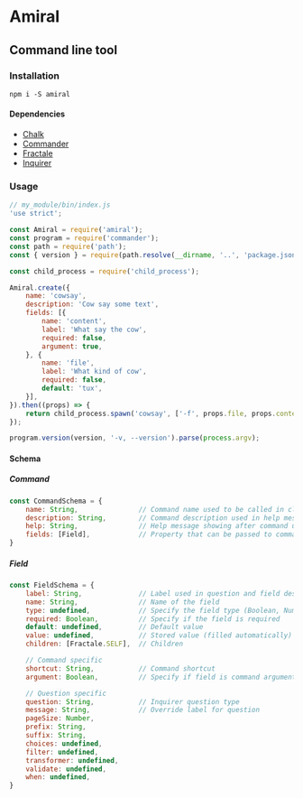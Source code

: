 # Amiral

## Command line tool

### Installation

`npm i -S amiral`

#### Dependencies

- [Chalk](https://www.npmjs.com/package/chalk)
- [Commander](https://www.npmjs.com/package/commander)
- [Fractale](https://www.npmjs.com/package/fractale)
- [Inquirer](https://www.npmjs.com/package/inquirer)

### Usage

```javascript
// my_module/bin/index.js
'use strict';

const Amiral = require('amiral');
const program = require('commander');
const path = require('path');
const { version } = require(path.resolve(__dirname, '..', 'package.json'));

const child_process = require('child_process');

Amiral.create({
    name: 'cowsay',
    description: 'Cow say some text',
    fields: [{
        name: 'content',
        label: 'What say the cow',
        required: false,
        argument: true,
    }, {
        name: 'file',
        label: 'What kind of cow',
        required: false,
        default: 'tux',
    }],
}).then((props) => {
    return child_process.spawn('cowsay', ['-f', props.file, props.content], { stdio: 'inherit' });
});

program.version(version, '-v, --version').parse(process.argv);
```

#### Schema

##### Command

```javascript
const CommandSchema = {
    name: String,               // Command name used to be called in cli
    description: String,        // Command description used in help message
    help: String,               // Help message showing after command usage and options
    fields: [Field],            // Property that can be passed to command or prompted
}
```

##### Field

```javascript
const FieldSchema = {
    label: String,              // Label used in question and field description
    name: String,               // Name of the field
    type: undefined,            // Specify the field type (Boolean, Number, String, Object, Array, Map)
    required: Boolean,          // Specify if the field is required
    default: undefined,         // Default value
    value: undefined,           // Stored value (filled automatically)
    children: [Fractale.SELF],  // Children 

    // Command specific
    shortcut: String,           // Command shortcut
    argument: Boolean,          // Specify if field is command argument

    // Question specific
    question: String,           // Inquirer question type
    message: String,            // Override label for question
    pageSize: Number,
    prefix: String,
    suffix: String,
    choices: undefined,
    filter: undefined,
    transformer: undefined,
    validate: undefined,
    when: undefined,
}
```
